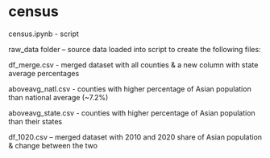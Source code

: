 # census

census.ipynb - script

raw_data folder – source data loaded into script to create the following files:

df_merge.csv - merged dataset with all counties & a new column with state average percentages

aboveavg_natl.csv - counties with higher percentage of Asian population than national average (~7.2%)

aboveavg_state.csv - counties with higher percentage of Asian population than their states

df_1020.csv – merged dataset with 2010 and 2020 share of Asian population & change between the two
